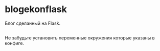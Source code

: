 # blogekonflask
Блог сделанный на Flask.
##
Не забудьте установить переменные окружения которые указаны в конфиге.

